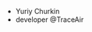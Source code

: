 - Yuriy Churkin
- developer @TraceAir

<!---
churkinyuriy/churkinyuriy is a ✨ special ✨ repository because its `README.md` (this file) appears on your GitHub profile.
You can click the Preview link to take a look at your changes.
--->
